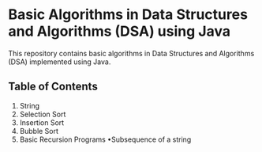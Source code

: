 # Basic Algorithms in Data Structures and Algorithms (DSA) using Java

This repository contains basic algorithms in Data Structures and Algorithms (DSA) implemented using Java. 
## Table of Contents
1. String
2. Selection Sort
3. Insertion Sort
4. Bubble Sort
5. Basic Recursion Programs
    •Subsequence of a string
